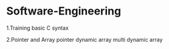 # Software-Engineering

1.Training 
basic C syntax

2.Pointer and Array
pointer
dynamic array
multi dynamic array

